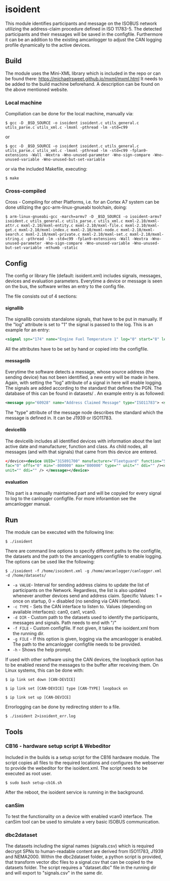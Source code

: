 # isoident
This module identifies participants and message on the ISOBUS network utilizing the address-claim procedure defined in ISO 11783-5. The detected participants and their messages will be saved in the configfile. Furthermore it can be an addition to the existing amcanlogger to adjust the CAN logging profile dynamically to the active devices.

## Build

The module uses the Mini-XML library which is included in the repo or can be found there: https://michaelrsweet.github.io/mxml/mxml.html
It needs to be added to the build machine beforehand. A description can be found on the above mentioned website.

### Local machine
Compiliation can be done for the local machine, manually via:

`$ gcc -D _BSD_SOURCE -o isoident isoident.c utils_general.c utils_parse.c utils_xml.c -lmxml -pthread -lm -std=c99`

or

`$ gcc -D _BSD_SOURCE -o isoident isoident.c utils_general.c utils_parse.c utils_xml.c -lmxml -pthread -lm -std=c99 -fplan9-extensions -Wall -Wextra -Wno-unused-parameter -Wno-sign-compare -Wno-unused-variable -Wno-unused-but-set-variable`

or via the included Makefile, executing:

`$ make`

### Cross-compiled
Cross - Compiling for other Platforms, i.e. for an Cortex A7 system can be done utilizing the gcc-arm-linux-gnueabi toolchain, doing:

`$ arm-linux-gnueabi-gcc -march=armv7 -D _BSD_SOURCE -o isoident-armv7 isoident.c utils_general.c utils_parse.c utils_xml.c mxml-2.10/mxml-attr.c mxml-2.10/mxml-entity.c mxml-2.10/mxml-file.c mxml-2.10/mxml-get.c mxml-2.10/mxml-index.c mxml-2.10/mxml-node.c mxml-2.10/mxml-search.c mxml-2.10/mxml-private.c mxml-2.10/mxml-set.c mxml-2.10/mxml-string.c -pthread -lm -std=c99 -fplan9-extensions -Wall -Wextra -Wno-unused-parameter -Wno-sign-compare -Wno-unused-variable -Wno-unused-but-set-variable -mthumb -static`

## Config

The config or library file (default: isoident.xml) includes signals, messages, devices and evaluation parameters. Everytime a device or message is seen on the bus, the software writes an entry to the config file.

The file consists out of 4 sections:

#### signallib
The signallib consists standalone signals, that have to be put in manually. If the "log" attribute is set to "1" the signal is passed to the log. This is an example for an entry:

```xml
<signal spn="174" name="Engine Fuel Temperature 1" log="0" start="8" len="8" end="0" fac="0" offs="0" min="-1000" max="1000" type="1" unit="°C" ddi="" />
```
All the attributes have to be set by hand or copied into the configfile.


#### messagelib
Everytime the software detects a message, whose source address (the sending device) has not been identified, a new entry will be made in here. Again, with setting the "log" attribute of a signal in here will enable logging. The signals are added according to the standard that defines the PGN. The database of this can be found in datasets/ . An example entry is as followed:
```xml
<message pgn="60928" name="Address Claimed Message" type="ISO11783"> <signal spn="2848" name="NAME of Controller Application (for address claimed)" log="0" start="0" len="64" end="0" fac="0" offs="0" min="-800000" max="800000" type="" unit="" ddi="" /></message>
```

The "type" attribute of the message node describes the standard which the message is defined in. It can be J1939 or ISO11783.


#### devicellib
The devicelib includes all identified devices with information about the last active date and manufacturer, function and class. As child nodes, all messages (and with that signals) that came from this device are entered.
```xml
</device><device UUID="315891700" manufacturer="Fleetguard" function="Suspension Control - Drive Axle" class="POWERED AUXILIARY DEVICES" industry="Agriculture and Forestry Equipment" lastClaim="2017-11-03-21:29" lastSA="38" status="online"><message pgn="65198" name="Air Supply Pressure" type="J1939"><signal spn="46" name="Pneumatic Supply Pressure" log="0" start="0" len="8" end="0"
fac="0" offs="0" min="-800000" max="800000" type="" unit="" ddi="" /><signal spn="1086" name="Parking and/or Trailer Air Pressure" log="0" start="8" len="8" end="0" fac="0" offs="0" min="-800000" max="800000" type=""
unit="" ddi="" /> </message></device>
```


#### evaluation
This part is a manually maintained part and will be copyied for every signal to log to the canlogger configfile. For more inforamtion see the amcanlogger manual.


## Run

The module can be executed with the following line:

`$ ./isoident`

There are command line options to specify different paths to the configfile, the datasets and the path to the amcanloggers configfile to enable logging. The options can be used like the following:

`$ ./isoident -f /home/isoident.xml -g /home/amcanlogger/canlogger.xml -d /home/datasets/`

* `-a VALUE`- Interval for sending address claims to update the list of participants on the Network. Regardless, the list is also updated whenever another devices send and address claim. Specific Values:  1 = once on startup, 0 = disabled (no sending via CAN interface).
* `-c TYPE` - Sets the CAN interface to listen to. Values (depending on available interfaces): can0, can1, vcan0.
* `-d DIR`  - Custom path to the datasets used to identify the participants, messages and signals. Path needs to end with "/"
* `-f FILE` - Custom configfile. If not given, it takes the isoident.xml from the running dir.
* `-g FILE` - If this option is given, logging via the amcanlogger is enabled. The path to the amcanlogger configfile needs to be provided.
* `-h` - Shows the help prompt.

If used with other software using the CAN devices, the loopback option has to be enabled resend the messages to the buffer after receiving them. On Linux systems, this can be done with:

`$ ip link set down [CAN-DEVICE]`

`$ ip link set [CAN-DEVICE] type [CAN-TYPE] loopback on`

`$ ip link set up [CAN-DEVICE]`

Errorlogging can be done by redirecting stderr to a file.

`$ ./isoident 2>isoident_err.log`


## Tools


### CB16 - hardware setup script & Webeditor
Included in the builds is a setup script for the CB16 hardware module. The script copies all files to the required locations and configures the webserver to provide the webeditor for the isoident.xml.
The script needs to be executed as root user.

`$ sudo bash setup-cb16.sh`

After the reboot, the isoident service is running in the background.

### canSim

To test the functionality on a device with enabled vcan0 interface. The canSim tool can be used to simulate a very basic ISOBUS communication.

### dbc2dataset

The datasets including the signal names (signals.csv) which is required decrypt SPNs to human-readable content are derived from ISO11783, J1939 and NEMA2000. Within the dbc2dataset folder, a python script is provided, that transform vector dbc files to a signal.csv that can be copied to the datasets folder.
The script requires a "dataset.dbc" file in the running dir and will export to "signals.csv" in the same dir.
